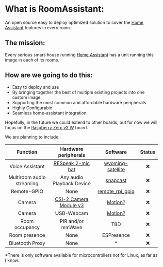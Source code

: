 # What is RoomAssistant:

An open source easy to deploy optimized solution to cover the [Home Assistant](https://www.home-assistant.io/) features in every room.

## The mission:
Every serious smart-house running [Home Assistant](https://www.home-assistant.io/) has a unit running this image in each of its rooms.

## How are we going to do this:
- Eazy to deploy and use
- By bringing together the best of multiple existing projects into one custom image
- Supporting the most common and affordable hardware peripherals
- Highly Configurable
- Seamless home-assistant integration

Hopefully, in the future we could extend to other boards, but for now we will focus on the [Raspberry Zero v2 W](https://www.raspberrypi.com/products/raspberry-pi-zero-2-w/) board.

We are planning to include:

| **Function** | **Hardware peripherals** | **Software** | **Status** |
| :---:   | :---: | :---: | :---: |
| Voice Assistant | [RESpeak 2-mic hat](https://www.seeedstudio.com/ReSpeaker-2-Mics-Pi-HAT.html) | [wyoming-satellite](https://github.com/rhasspy/wyoming-satellite) | ❌ |
| Multiroom audio streaming | Any audio Playback Device | [snapcast](https://www.home-assistant.io/blog/2016/02/18/multi-room-audio-with-snapcast/) | ❌ |
| Remote-GPIO | None | [remote_rpi_gpio](https://github.com/home-assistant/core/tree/dev/homeassistant/components/remote_rpi_gpio) | ❌ |
| Camera | [CSI-2 Camera Module v3](https://www.raspberrypi.com/products/camera-module-3/) | [Motion?](https://motion-project.github.io/index.html) | ❌ |
| Camera | USB-Webcam | [Motion?](https://motion-project.github.io/index.html) | ❌ |
| Room occupancy | PIR and/or mmWave | TBD | ❌ |
| Room presence | None | ESPresence | ❌ |
| Bluetooth Proxy | None | * | ❌ |

 *There is only software available for microcontrollers not for Linux, as far as I know.
